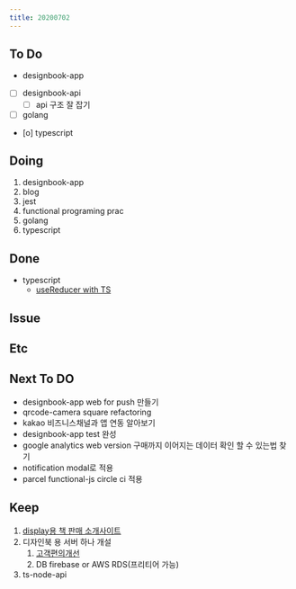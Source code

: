 ```yaml
---
title: 20200702
---
```


## To Do

- designbook-app
- [ ] designbook-api
  - [ ] api 구조 잘 잡기
- [ ] golang
- [o] typescript

## Doing

1. designbook-app
2. blog
3. jest
4. functional programing prac
5. golang
6. typescript

## Done

- typescript
  - [useReducer with TS](https://www.notion.so/useReducer-with-TS-61cef8cba7e94a24b7ab010dd001b213)

## Issue

## Etc

## Next To DO

- designbook-app web for push 만들기
- qrcode-camera square refactoring
- kakao 비즈니스채널과 앱 연동 알아보기
- designbook-app test 완성
- google analytics web version 구매까지 이어지는 데이터 확인 할 수 있는법 찾기
- notification modal로 적용
- parcel functional-js circle ci 적용

## Keep

1. [display용 책 판매 소개사이트](https://www.notion.so/664d830ecbd64cfd92ec8d22efa725fa)
2. 디자인북 용 서버 하나 개설
   1. [ 고객편의개선 ](https://www.notion.so/ec91e42cfe2a40da8c1f01f5d3c83c4a)
   2. DB firebase or AWS RDS(프리티어 가능)
3. ts-node-api
